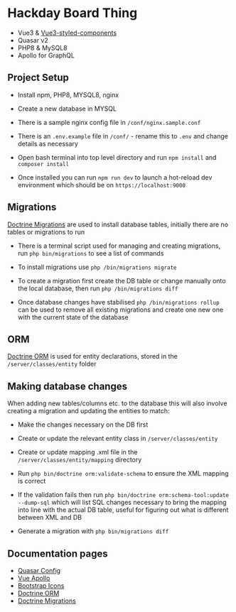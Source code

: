 # Hackday Board Thing

- Vue3 & [Vue3-styled-components](https://www.npmjs.com/package/vue3-styled-components)
- Quasar v2
- PHP8 & MySQL8
- Apollo for GraphQL

## Project Setup

 - Install npm, PHP8, MYSQL8, nginx


 - Create a new database in MYSQL


 - There is a sample nginx config file in `/conf/nginx.sample.conf`


 - There is an `.env.example` file in `/conf/` - rename this to `.env` and change details as necessary


 - Open bash terminal into top level directory and run `npm install` and `composer install`


 - Once installed you can run `npm run dev` to launch a hot-reload dev environment which should be on `https://localhost:9000`

## Migrations
[Doctrine Migrations](https://www.doctrine-project.org/projects/doctrine-migrations/en/3.6/index.html) are used to install database tables, initially there are no tables or migrations to run

 - There is a terminal script used for managing and creating migrations, run `php bin/migrations` to see a list of commands


 - To install migrations use `php /bin/migrations migrate`


 - To create a migration first create the DB table or change manually onto the local database, then run `php /bin/migrations diff`


 - Once database changes have stabilised `php /bin/migrations rollup` can be used to remove all existing migrations and create one new one with the current state of the database

## ORM
[Doctrine ORM](https://www.doctrine-project.org/projects/doctrine-orm/en/2.16/reference/basic-mapping.html) is used for entity declarations, stored in the `/server/classes/entity` folder

## Making database changes
When adding new tables/columns etc. to the database this will also involve creating a migration and updating the entities to match:

 - Make the changes necessary on the DB first


 - Create or update the relevant entity class in `/server/classes/entity`


 - Create or update mapping .xml file in the `/server/classes/entity/mapping` directory


 - Run `php bin/doctrine orm:validate-schema` to ensure the XML mapping is correct


 - If the validation fails then run `php bin/doctrine orm:schema-tool:update --dump-sql` which will list SQL changes necessary to bring the mapping into line with the actual DB table, useful for figuring out what is different between XML and DB


 - Generate a migration with `php bin/migrations diff`

## Documentation pages
 - [Quasar Config](https://quasar.dev/quasar-cli-vite/quasar-config-file#property-sourcefiles)
 - [Vue Apollo](https://v4.apollo.vuejs.org/guide-option/mutations.html)
 - [Bootstrap Icons](https://icons.getbootstrap.com/)
 - [Doctrine ORM](https://www.doctrine-project.org/projects/doctrine-orm/en/2.16/reference/basic-mapping.html)
 - [Doctrine Migrations](https://www.doctrine-project.org/projects/doctrine-migrations/en/3.6/index.html) 
